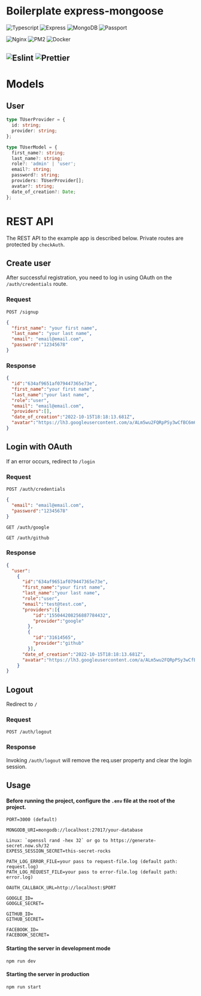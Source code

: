 # Boilerplate express-mongoose

![Typescript](https://img.shields.io/badge/Typescript-gray?logo=Typescript)
![Express](https://img.shields.io/badge/Express-gray?logo=Express)
![MongoDB](https://img.shields.io/badge/MongoDB-gray?logo=MongoDB)
![Passport](https://img.shields.io/badge/Passport-gray?logo=Passport)

![Nginx](https://img.shields.io/badge/Nginx-gray?logo=Nginx)
![PM2](https://img.shields.io/badge/PM2-gray?logo=PM2)
![Docker](https://img.shields.io/badge/Docker-gray?logo=Docker)

![Eslint](https://img.shields.io/badge/Eslint-gray?logo=Eslint)
![Prettier](https://img.shields.io/badge/Prettier-gray?logo=Prettier)
---

# Models
## User
```ts
type TUserProvider = {
  id: string;
  provider: string;
};

type TUserModel = {
  first_name?: string;
  last_name?: string;
  role?: 'admin' | 'user';
  email?: string;
  password?: string;
  providers: TUserProvider[];
  avatar?: string;
  date_of_creation?: Date;
};
```

# REST API
The REST API to the example app is described below.
Private routes are protected by `checkAuth`.

## Create user
After successful registration, you need to log in using OAuth on the `/auth/credentials` route.

### Request
`POST /signup`

```json
{
  "first_name": "your first name", 
  "last_name": "your last name",
  "email": "email@email.com",
  "password":"12345678"
}
```
### Response
```json
{
  "id":"634af9651af079447365e73e",
  "first_name":"your first name",
  "last_name":"your last name",
  "role":"user",
  "email": "email@email.com",
  "providers":[],
  "date_of_creation":"2022-10-15T18:18:13.681Z",
  "avatar":"https://lh3.googleusercontent.com/a/ALm5wu2FQRpPSy3wCfBC6m6ttuuRJ6vKdDxbxKvYeibF=s96-c"
}
```


## Login with OAuth
If an error occurs, redirect to `/login`

### Request
`POST /auth/credentials`

```json
{
  "email": "email@email.com",
  "password":"12345678"
}
```


`GET /auth/google`


`GET /auth/github`


### Response
```json
{
  "user":
    {
      "id":"634af9651af079447365e73e",
      "first_name":"your first name",
      "last_name":"your last name",
      "role":"user",
      "email":"test@test.com",
      "providers":[{
          "id":"155044208256887784432",
          "provider":"google"
        },
        {
          "id":"31614565",
          "provider":"github"
        }],
      "date_of_creation":"2022-10-15T18:18:13.681Z",
      "avatar":"https://lh3.googleusercontent.com/a/ALm5wu2FQRpPSy3wCfBC6m6ttuuRJ6vKdDxbxKvYeibF=s96-c"
    }
}
```

## Logout
Redirect to `/`

### Request
`POST /auth/logout`

### Response
Invoking `/auth/logout` will remove the req.user property and clear the login session.



## Usage
#### Before running the project, configure the `.env` file at the root of the project.
```
PORT=3000 (default)

MONGODB_URI=mongodb://localhost:27017/your-database

Linux: `openssl rand -hex 32` or go to https://generate-secret.now.sh/32
EXPESS_SESSION_SECRET=this-secret-rocks

PATH_LOG_ERROR_FILE=your pass to request-file.log (default path: request.log)
PATH_LOG_REQUEST_FILE=your pass to error-file.log (default path: error.log) 

OAUTH_CALLBACK_URL=http://localhost:$PORT

GOOGLE_ID=
GOOGLE_SECRET=

GITHUB_ID=
GITHUB_SECRET=

FACEBOOK_ID=
FACEBOOK_SECRET=
```

#### Starting the server in development mode

```
npm run dev
```

#### Starting the server in production
```
npm run start
```